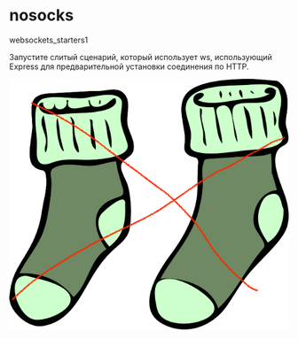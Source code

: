 # nosocks
websockets_starters1



Запустите слитый сценарий, который использует ws, использующий Express для предварительной установки соединения по HTTP.

![alt scheme](nosocks.png "Без носков")
